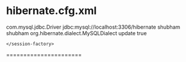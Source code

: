 hibernate.cfg.xml
===================

<?xml version="1.0" encoding="UTF-8"?>
<!DOCTYPE hibernate-configuration PUBLIC
	"-//Hibernate/Hibernate Configuration DTD 3.0//EN"
	"http://www.hibernate.org/dtd/hibernate-configuration-3.0.dtd">

<hibernate-configuration>
	<session-factory>
		<property name="connection.driver_class">com.mysql.jdbc.Driver</property>
		<property name="connection.url">jdbc:mysql://localhost:3306/hibernate</property>
		<property name="connection.username">shubham</property>
		<property name="connection.password">shubham</property>
		<property name="dialect">org.hibernate.dialect.MySQLDialect</property>
		<property name="hbm2ddl.auto">update</property> <!-- to create table automatically -->
		<property name="show_sql">true</property> <!-- to show the query fired by hibernate -->
		<mapping class="com.hibernate.hiber.Student"/> <!-- hibernate understand to make this table into DB -->
		
	</session-factory>
</hibernate-configuration>

======================